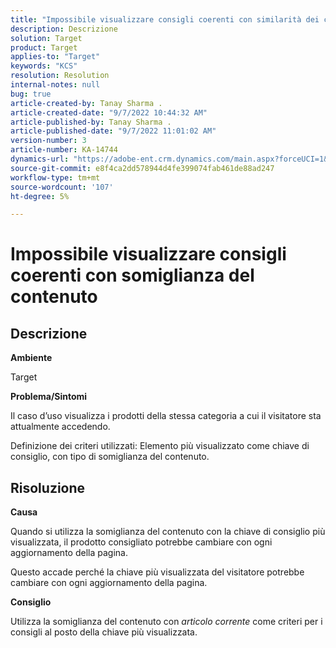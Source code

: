 ```yaml
---
title: "Impossibile visualizzare consigli coerenti con similarità dei contenuti"
description: Descrizione
solution: Target
product: Target
applies-to: "Target"
keywords: "KCS"
resolution: Resolution
internal-notes: null
bug: true
article-created-by: Tanay Sharma .
article-created-date: "9/7/2022 10:44:32 AM"
article-published-by: Tanay Sharma .
article-published-date: "9/7/2022 11:01:02 AM"
version-number: 3
article-number: KA-14744
dynamics-url: "https://adobe-ent.crm.dynamics.com/main.aspx?forceUCI=1&pagetype=entityrecord&etn=knowledgearticle&id=d1bc1008-9a2e-ed11-9db1-002248086735"
source-git-commit: e8f4ca2dd578944d4fe399074fab461de88ad247
workflow-type: tm+mt
source-wordcount: '107'
ht-degree: 5%

---
```


# Impossibile visualizzare consigli coerenti con somiglianza del contenuto

## Descrizione


<b>Ambiente</b>

Target



<b>Problema/Sintomi</b>

Il caso d’uso visualizza i prodotti della stessa categoria a cui il visitatore sta attualmente accedendo.

Definizione dei criteri utilizzati: Elemento più visualizzato come chiave di consiglio, con tipo di somiglianza del contenuto.


## Risoluzione


<b>Causa</b>

Quando si utilizza la somiglianza del contenuto con la chiave di consiglio più visualizzata, il prodotto consigliato potrebbe cambiare con ogni aggiornamento della pagina.

Questo accade perché la chiave più visualizzata del visitatore potrebbe cambiare con ogni aggiornamento della pagina.



<b>Consiglio</b>

Utilizza la somiglianza del contenuto con *articolo corrente* come criteri per i consigli al posto della chiave più visualizzata.

